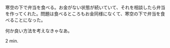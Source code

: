 寒空の下で弁当を食べる。お金がない状態が続いていて、それを相談したら弁当を作ってくれた。問題は食べるところもお金同様になくて、寒空の下で弁当を食べることになった。

何か良い方法を考えなきゃなあ。

2 min.

